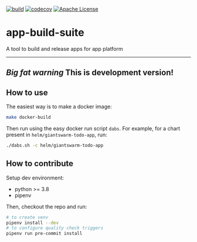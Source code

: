 [![build](https://circleci.com/gh/giantswarm/app-build-suite.svg?style=svg)](https://circleci.com/gh/giantswarm/app-build-suite)
[![codecov](https://codecov.io/gh/giantswarm/app-build-suite/branch/master/graph/badge.svg)](https://codecov.io/gh/giantswarm/app-build-suite)
[![Apache License](https://img.shields.io/badge/license-apache-blue.svg)](https://pypi.org/project/pytest-helm-charts/)

# app-build-suite
A tool to build and release apps for app platform

---
*Big fat warning* This is development version!
---

## How to use

The easiest way is to make a docker image:

```bash
make docker-build
```

Then run using the easy docker run script `dabs`. For example,
for a chart present in `helm/giantswarm-todo-app`, run:

```bash
./dabs.sh -c helm/giantswarm-todo-app
```


## How to contribute

Setup dev environment:

- python >= 3.8
- pipenv

Then, checkout the repo and run:

```bash
# to create venv
pipenv install --dev
# to configure quality check triggers
pipenv run pre-commit install
```
